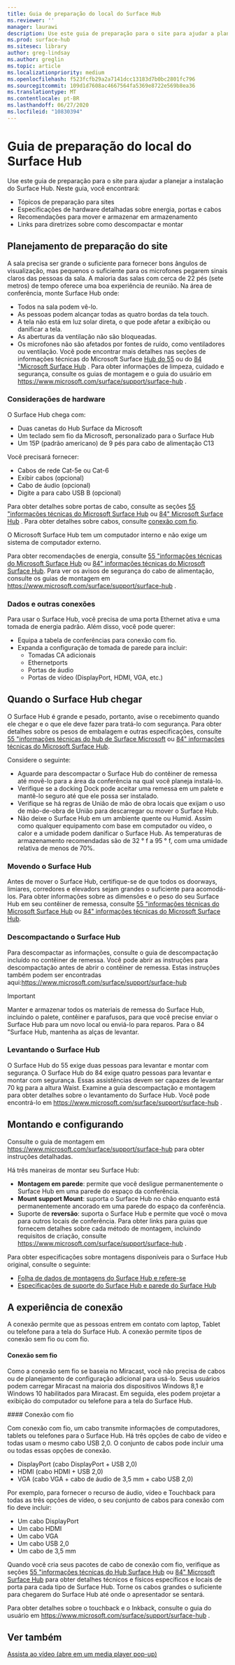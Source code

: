 ```yaml
---
title: Guia de preparação do local do Surface Hub
ms.reviewer: ''
manager: laurawi
description: Use este guia de preparação para o site para ajudar a planejar a instalação do Surface Hub.
ms.prod: surface-hub
ms.sitesec: library
author: greg-lindsay
ms.author: greglin
ms.topic: article
ms.localizationpriority: medium
ms.openlocfilehash: f523fcfb29a2a7141dcc13183d7b0bc2801fc796
ms.sourcegitcommit: 109d1d7608ac4667564fa5369e8722e569b8ea36
ms.translationtype: MT
ms.contentlocale: pt-BR
ms.lasthandoff: 06/27/2020
ms.locfileid: "10830394"
---
```

# Guia de preparação do local do Surface Hub 

Use este guia de preparação para o site para ajudar a planejar a instalação do Surface Hub. Neste guia, você encontrará: 
- Tópicos de preparação para sites 
- Especificações de hardware detalhadas sobre energia, portas e cabos
- Recomendações para mover e armazenar em armazenamento 
- Links para diretrizes sobre como descompactar e montar 

## Planejamento de preparação do site

A sala precisa ser grande o suficiente para fornecer bons ângulos de visualização, mas pequenos o suficiente para os microfones pegarem sinais claros das pessoas da sala. A maioria das salas com cerca de 22 pés (sete metros) de tempo oferece uma boa experiência de reunião. Na área de conferência, monte Surface Hub onde:

- Todos na sala podem vê-lo.
- As pessoas podem alcançar todas as quatro bordas da tela touch.
- A tela não está em luz solar direta, o que pode afetar a exibição ou danificar a tela.
- As aberturas da ventilação não são bloqueadas.
- Os microfones não são afetados por fontes de ruído, como ventiladores ou ventilação.
Você pode encontrar mais detalhes nas seções de informações técnicas do Microsoft Surface [Hub do 55](surface-hub-technical-55.md) ou do [84 "Microsoft Surface Hub](surface-hub-technical-84.md) .  Para obter informações de limpeza, cuidado e segurança, consulte os guias de montagem e o guia do usuário em https://www.microsoft.com/surface/support/surface-hub .

### Considerações de hardware

O Surface Hub chega com:
- Duas canetas do Hub Surface da Microsoft
- Um teclado sem fio da Microsoft, personalizado para o Surface Hub
- Um 15P (padrão americano) de 9 pés para cabo de alimentação C13

Você precisará fornecer:
- Cabos de rede Cat-5e ou Cat-6
- Exibir cabos (opcional)
- Cabo de áudio (opcional)
- Digite a para cabo USB B (opcional)

Para obter detalhes sobre portas de cabo, consulte as seções [55 "informações técnicas do Microsoft Surface Hub](surface-hub-technical-55.md) ou [84" Microsoft Surface Hub](surface-hub-technical-84.md) . Para obter detalhes sobre cabos, consulte [conexão com fio](#wired). 

O Microsoft Surface Hub tem um computador interno e não exige um sistema de computador externo. 

Para obter recomendações de energia, consulte [55 "informações técnicas do Microsoft Surface Hub](surface-hub-technical-55.md) ou [84" informações técnicas do Microsoft Surface Hub](surface-hub-technical-84.md). Para ver os avisos de segurança do cabo de alimentação, consulte os guias de montagem em https://www.microsoft.com/surface/support/surface-hub .

### Dados e outras conexões

Para usar o Surface Hub, você precisa de uma porta Ethernet ativa e uma tomada de energia padrão. Além disso, você pode querer:

- Equipa a tabela de conferências para conexão com fio.
- Expanda a configuração de tomada de parede para incluir:
    - Tomadas CA adicionais 
    - Ethernetports 
    - Portas de áudio 
    - Portas de vídeo (DisplayPort, HDMI, VGA, etc.) 


## Quando o Surface Hub chegar

O Surface Hub é grande e pesado, portanto, avise o recebimento quando ele chegar e o que ele deve fazer para tratá-lo com segurança. Para obter detalhes sobre os pesos de embalagem e outras especificações, consulte [55 "informações técnicas do hub de Surface Microsoft](surface-hub-technical-55.md) ou [84" informações técnicas do Microsoft Surface Hub](surface-hub-technical-84.md).

Considere o seguinte: 
- Aguarde para descompactar o Surface Hub do contêiner de remessa até movê-lo para a área da conferência na qual você planeja instalá-lo.
- Verifique se a docking Dock pode aceitar uma remessa em um palete e mantê-lo seguro até que ele possa ser instalado.
- Verifique se há regras de União de mão de obra locais que exijam o uso de mão-de-obra de União para descarregar ou mover o Surface Hub.   
- Não deixe o Surface Hub em um ambiente quente ou Humid. Assim como qualquer equipamento com base em computador ou vídeo, o calor e a umidade podem danificar o Surface Hub. As temperaturas de armazenamento recomendadas são de 32 ° f a 95 ° f, com uma umidade relativa de menos de 70%. 

### Movendo o Surface Hub

Antes de mover o Surface Hub, certifique-se de que todos os doorways, limiares, corredores e elevadors sejam grandes o suficiente para acomodá-los. Para obter informações sobre as dimensões e o peso do seu Surface Hub em seu contêiner de remessa, consulte [55 "informações técnicas do Microsoft Surface Hub](surface-hub-technical-55.md) ou [84" informações técnicas do Microsoft Surface Hub](surface-hub-technical-84.md).

### Descompactando o Surface Hub

Para descompactar as informações, consulte o guia de descompactação incluído no contêiner de remessa. Você pode abrir as instruções para descompactação antes de abrir o contêiner de remessa.  Estas instruções também podem ser encontradas aqui:https://www.microsoft.com/surface/support/surface-hub

>[!IMPORTANT]
>Manter e armazenar todos os materiais de remessa do Surface Hub, incluindo o palete, contêiner e parafusos, para que você precise enviar o Surface Hub para um novo local ou enviá-lo para reparos. Para o 84 "Surface Hub, mantenha as alças de levantar. 

### Levantando o Surface Hub

O Surface Hub do 55 exige duas pessoas para levantar e montar com segurança. O Surface Hub do 84 exige quatro pessoas para levantar e montar com segurança. Essas assistências devem ser capazes de levantar 70 kg para a altura Waist. Examine a guia descompactação e montagem para obter detalhes sobre o levantamento do Surface Hub. Você pode encontrá-lo em https://www.microsoft.com/surface/support/surface-hub .

## Montando e configurando

Consulte o guia de montagem em https://www.microsoft.com/surface/support/surface-hub para obter instruções detalhadas. 

Há três maneiras de montar seu Surface Hub:

- **Montagem em parede**: permite que você desligue permanentemente o Surface Hub em uma parede do espaço da conferência.
- **Mount support Mount**: suporta o Surface Hub no chão enquanto está permanentemente ancorado em uma parede do espaço da conferência.
- Suporte de **reversão**: suporta o Surface Hub e permite que você o mova para outros locais de conferência. Para obter links para guias que fornecem detalhes sobre cada método de montagem, incluindo requisitos de criação, consulte https://www.microsoft.com/surface/support/surface-hub .

Para obter especificações sobre montagens disponíveis para o Surface Hub original, consulte o seguinte:

- [Folha de dados de montagens do Surface Hub e refere-se](https://download.microsoft.com/download/5/0/1/501F98D9-1BCC-4448-A1DB-47056CEE33B6/20160711_Surface_Hub_Mounts_and_Stands_Datasheet.pdf)
- [Especificações de suporte do Surface Hub e parede do Surface Hub](https://download.microsoft.com/download/7/A/7/7A75BD0F-5A46-4BCE-B313-A80E47AEB581/20160720_Combined_Stand_Wall_Mount_Drawings.pdf)

## A experiência de conexão

A conexão permite que as pessoas entrem em contato com laptop, Tablet ou telefone para a tela do Surface Hub. A conexão permite tipos de conexão sem fio ou com fio.

#### Conexão sem fio 

Como a conexão sem fio se baseia no Miracast, você não precisa de cabos ou de planejamento de configuração adicional para usá-lo. Seus usuários podem carregar Miracast na maioria dos dispositivos Windows 8,1 e Windows 10 habilitados para Miracast. Em seguida, eles podem projetar a exibição do computador ou telefone para a tela do Surface Hub.

<span id="wired" />
#### Conexão com fio

Com conexão com fio, um cabo transmite informações de computadores, tablets ou telefones para o Surface Hub. Há três opções de cabo de vídeo e todas usam o mesmo cabo USB 2,0. O conjunto de cabos pode incluir uma ou todas essas opções de conexão.

- DisplayPort (cabo DisplayPort + USB 2,0)
- HDMI (cabo HDMI + USB 2,0)
- VGA (cabo VGA + cabo de áudio de 3,5 mm + cabo USB 2,0)

Por exemplo, para fornecer o recurso de áudio, vídeo e Touchback para todas as três opções de vídeo, o seu conjunto de cabos para conexão com fio deve incluir:

- Um cabo DisplayPort 
- Um cabo HDMI
- Um cabo VGA
- Um cabo USB 2,0
- Um cabo de 3,5 mm

Quando você cria seus pacotes de cabo de conexão com fio, verifique as seções [55 "informações técnicas do Hub Surface Hub](surface-hub-technical-55.md) ou [84" Microsoft Surface Hub](surface-hub-technical-84.md) para obter detalhes técnicos e físicos específicos e locais de porta para cada tipo de Surface Hub. Torne os cabos grandes o suficiente para chegarem do Surface Hub até onde o apresentador se sentará.

Para obter detalhes sobre o touchback e o Inkback, consulte o guia do usuário em https://www.microsoft.com/surface/support/surface-hub . 



## Ver também

[Assista ao vídeo (abre em um media player pop-up)](https://compass.xbox.com/assets/27/aa/27aa7dd7-7cb7-40ea-9bd6-c7de0795f68c.mov?n=04.07.16_installation_video_01_site_readiness.mov)  
